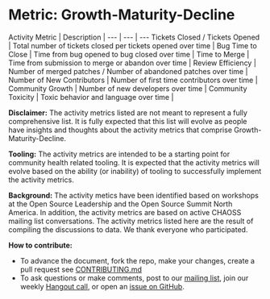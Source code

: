 # Metric: Growth-Maturity-Decline


 Activity Metric | Description |
 --- | --- | ---
 Tickets Closed / Tickets Opened | Total number of tickets closed per tickets opened over time | 
 Bug Time to Close | Time from bug opened to bug closed over time | 
 Time to Merge | Time from submission to merge or abandon over time | 
 Review Efficiency | Number of merged patches / Number of abandoned patches over time | 
 Number of New Contributors | Number of first time contributors over time | 
 Community Growth | Number of new developers over time | 
 Community Toxicity | Toxic behavior and language over time | 

**Disclaimer:**
The activity metrics listed are not meant to represent a fully comprehensive list. It is fully expected that this list will evolve as people have insights and thoughts about the activity metrics that comprise Growth-Maturity-Decline. 

**Tooling:**
The activity metrics are intended to be a starting point for community health related tooling. It is expected that the activity metrics will evolve based on the ability (or inability) of tooling to successfully implement the activity metrics. 

**Background:**
The activity metics have been identified based on workshops at the Open Source Leadership and the Open Source Summit North America. In addition, the activity metrics are based on active CHAOSS mailing list conversations. The activity metrics listed here are the result of compiling the discussions to data. We thank everyone who participated.

**How to contribute:**
- To advance the document, fork the repo, make your changes, create a pull request see [CONTRIBUTING.md][contrib]
- To ask questions or make comments, post to our [mailing list][ml], join our weekly [Hangout call][ho], or open an [issue on GitHub][issue].

[contrib]: https://github.com/germonprez/metrics/blob/master/CONTRIBUTING.md
[ml]: https://wiki.linuxfoundation.org/chaoss/metrics#mail-list
[ho]: https://wiki.linuxfoundation.org/chaoss/metrics#weekly-hangout
[issue]: https://github.com/chaoss/metrics/issues
